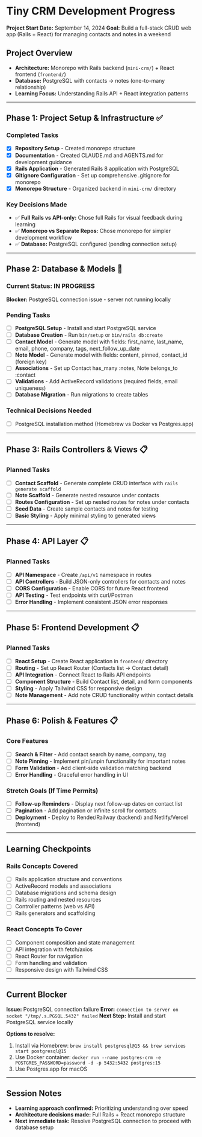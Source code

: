 # Tiny CRM Development Progress

**Project Start Date:** September 14, 2024
**Goal:** Build a full-stack CRUD web app (Rails + React) for managing contacts and notes in a weekend

## Project Overview
- **Architecture:** Monorepo with Rails backend (`mini-crm/`) + React frontend (`frontend/`)
- **Database:** PostgreSQL with contacts → notes (one-to-many relationship)
- **Learning Focus:** Understanding Rails API + React integration patterns

---

## Phase 1: Project Setup & Infrastructure ✅

### Completed Tasks
- [x] **Repository Setup** - Created monorepo structure
- [x] **Documentation** - Created CLAUDE.md and AGENTS.md for development guidance
- [x] **Rails Application** - Generated Rails 8 application with PostgreSQL
- [x] **Gitignore Configuration** - Set up comprehensive .gitignore for monorepo
- [x] **Monorepo Structure** - Organized backend in `mini-crm/` directory

### Key Decisions Made
- ✅ **Full Rails vs API-only:** Chose full Rails for visual feedback during learning
- ✅ **Monorepo vs Separate Repos:** Chose monorepo for simpler development workflow
- ✅ **Database:** PostgreSQL configured (pending connection setup)

---

## Phase 2: Database & Models 🚧

### Current Status: IN PROGRESS
**Blocker:** PostgreSQL connection issue - server not running locally

### Pending Tasks
- [ ] **PostgreSQL Setup** - Install and start PostgreSQL service
- [ ] **Database Creation** - Run `bin/setup` or `bin/rails db:create`
- [ ] **Contact Model** - Generate model with fields: first_name, last_name, email, phone, company, tags, next_follow_up_date
- [ ] **Note Model** - Generate model with fields: content, pinned, contact_id (foreign key)
- [ ] **Associations** - Set up Contact has_many :notes, Note belongs_to :contact
- [ ] **Validations** - Add ActiveRecord validations (required fields, email uniqueness)
- [ ] **Database Migration** - Run migrations to create tables

### Technical Decisions Needed
- [ ] PostgreSQL installation method (Homebrew vs Docker vs Postgres.app)

---

## Phase 3: Rails Controllers & Views 📋

### Planned Tasks
- [ ] **Contact Scaffold** - Generate complete CRUD interface with `rails generate scaffold`
- [ ] **Note Scaffold** - Generate nested resource under contacts
- [ ] **Routes Configuration** - Set up nested routes for notes under contacts
- [ ] **Seed Data** - Create sample contacts and notes for testing
- [ ] **Basic Styling** - Apply minimal styling to generated views

---

## Phase 4: API Layer 📋

### Planned Tasks
- [ ] **API Namespace** - Create `/api/v1` namespace in routes
- [ ] **API Controllers** - Build JSON-only controllers for contacts and notes
- [ ] **CORS Configuration** - Enable CORS for future React frontend
- [ ] **API Testing** - Test endpoints with curl/Postman
- [ ] **Error Handling** - Implement consistent JSON error responses

---

## Phase 5: Frontend Development 📋

### Planned Tasks
- [ ] **React Setup** - Create React application in `frontend/` directory
- [ ] **Routing** - Set up React Router (Contacts list → Contact detail)
- [ ] **API Integration** - Connect React to Rails API endpoints
- [ ] **Component Structure** - Build Contact list, detail, and form components
- [ ] **Styling** - Apply Tailwind CSS for responsive design
- [ ] **Note Management** - Add note CRUD functionality within contact details

---

## Phase 6: Polish & Features 📋

### Core Features
- [ ] **Search & Filter** - Add contact search by name, company, tag
- [ ] **Note Pinning** - Implement pin/unpin functionality for important notes
- [ ] **Form Validation** - Add client-side validation matching backend
- [ ] **Error Handling** - Graceful error handling in UI

### Stretch Goals (If Time Permits)
- [ ] **Follow-up Reminders** - Display next follow-up dates on contact list
- [ ] **Pagination** - Add pagination or infinite scroll for contacts
- [ ] **Deployment** - Deploy to Render/Railway (backend) and Netlify/Vercel (frontend)

---

## Learning Checkpoints

### Rails Concepts Covered
- [ ] Rails application structure and conventions
- [ ] ActiveRecord models and associations
- [ ] Database migrations and schema design
- [ ] Rails routing and nested resources
- [ ] Controller patterns (web vs API)
- [ ] Rails generators and scaffolding

### React Concepts To Cover
- [ ] Component composition and state management
- [ ] API integration with fetch/axios
- [ ] React Router for navigation
- [ ] Form handling and validation
- [ ] Responsive design with Tailwind CSS

---

## Current Blocker

**Issue:** PostgreSQL connection failure
**Error:** `connection to server on socket "/tmp/.s.PGSQL.5432" failed`
**Next Step:** Install and start PostgreSQL service locally

**Options to resolve:**
1. Install via Homebrew: `brew install postgresql@15 && brew services start postgresql@15`
2. Use Docker container: `docker run --name postgres-crm -e POSTGRES_PASSWORD=password -d -p 5432:5432 postgres:15`
3. Use Postgres.app for macOS

---

## Session Notes
- **Learning approach confirmed:** Prioritizing understanding over speed
- **Architecture decisions made:** Full Rails + React monorepo structure
- **Next immediate task:** Resolve PostgreSQL connection to proceed with database setup